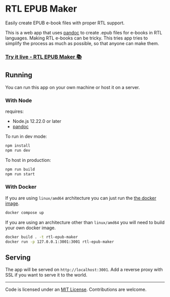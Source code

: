 # RTL EPUB Maker

Easily create EPUB e-book files with proper RTL support.

This is a web app that uses [pandoc](https://pandoc.org) to create .epub files for e-books in RTL languages. Making RTL e-books can be tricky. This tries app tries to simplify the process as much as possible, so that anyone can make them.

### [Try it live - RTL EPUB Maker 📚](https://rtl-epub-maker.lingdocs.com)

## Running

You can run this app on your own machine or host it on a server.

### With Node

requires:

- Node.js 12.22.0 or later
- [pandoc](https://pandoc.org/installing.html)

To run in dev mode:

```sh
npm install
npm run dev
```

To host in production:

```sh
npm run build
npm run start
```

### With Docker

If you are using `linux/amd64` architecture you can just run the [the docker image](https://hub.docker.com/r/lingdocs/rtl-epub-maker).

```sh
docker compose up
```

If you are using an architecture other than `linux/amd64` you will need to build your own docker image.

```sh
docker build . -t rtl-epub-maker
docker run -p 127.0.0.1:3001:3001 rtl-epub-maker
```

## Serving

The app will be served on `http://localhost:3001`. Add a reverse proxy with SSL if you want to serve it to the world.

---

Code is licensed under an [MIT License](https://github.com/lingdocs/rtl-epub-maker/blob/master/LICENSE). Contributions are welcome.
